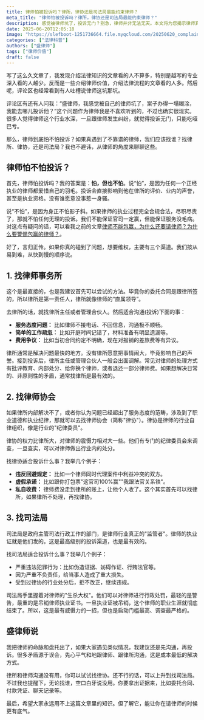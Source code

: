```yaml
---
title: 律师怕被投诉吗？律所，律协还是司法局最能约束律师？
meta_title: "律师怕被投诉吗？律所，律协还是司法局最能约束律师？"
description: 感觉被律师坑了，投诉无门？别急，律师并非无法无天。本文将为您揭示律师真正的"上级"是谁，以及如何有效维权。盛律师为您梳理了三大投诉渠道：首先，可以向律师所在的律师事务所反映，解决服务态度、费用争议等问题；其次，可向作为行业"纪律委员"的律师协会投诉，处理违反职业道德、虚假承诺等行为；最后，对于伪造证据、私自收费等严重违法违规情况，可向拥有"生杀大权"的司法局举报。
date: 2025-06-20T12:05:18
image: "https://slefboot-1251736664.file.myqcloud.com/20250620_complaints_lawyer.webp"
categories: ["法律科普"]
authors: ["盛律师"]
tags: ["律师价值"]
draft: false
---
```


写了这么久文章了，我发现介绍法律知识的文章看的人不算多，特别是越写的专业深入看的人越少。反而是一些介绍律师价值，介绍法律流程的文章看的人多。然后呢，评论区也经常看到有人吐槽说律师这坑那坑。

评论区有还有人问我：“盛律师，我感觉被自己的律师坑了，案子办得一塌糊涂，我能去哪儿投诉他？”这个问题作为律师我是不喜欢听到的，不过也确实很现实。很多人觉得律师这个行业水深，一旦跟律师发生纠纷，就觉得投诉无门，只能吃哑巴亏。

那么，律师到底怕不怕投诉？如果真遇到了不靠谱的律师，我们应该找谁？找律所、律协，还是司法局？我也不避讳，从律师的角度来聊聊这些。

## 律师怕不怕投诉？

首先，律师怕投诉吗？我的答案是：**怕，但也不怕**。说“怕”，是因为任何一个正经执业的律师都爱惜自己的羽毛。投诉会直接影响到他在律所的评价、业内的声誉，甚至是执业资格。没有谁愿意没事惹一身骚。

说“不怕”，是因为身正不怕影子斜。如果律师的执业过程完全合规合法，尽职尽责了，那就不怕任何无理的投诉。我们不能保证官司一定赢，但能保证服务没毛病。对这点有疑问的话，可以看我之前的文章[律师不能包赢，为什么还要请律师？为什么要警惕包赢的律师？](https://shenglvshi.cn/lawyer_guarantees_win)。

好了，言归正传。如果你真的碰到了问题，想要维权，主要有三个渠道。我们按从易到难，从快到慢的顺序说。

## 1. 找律师事务所

这个是最直接的，也是我建议首先可以尝试的方法。毕竟你的委托合同是跟律所签的，所以律所是第一责任人，律所就像律师的“直属领导”。

去律所的话，就找律所主任或者管理合伙人。然后适合沟通(投诉)下面的事：

*  **服务态度问题：** 比如律师不接电话、不回信息，沟通极不顺畅。
*  **简单的工作疏忽：** 比如开庭时间记错了，材料准备有明显遗漏等。
*  **费用争议：** 比如当初合同约定不明确，现在对报销的差旅费等有异议。

律所通常是解决问题最快的地方。没有律所愿意把事情闹大，毕竟影响自己的声誉。接到投诉后，律所主任或管理合伙人一般会出面调解。常见对律师的处理方式有批评教育、内部处分、给你换个律师，或者退还一部分律师费。如果想解决日常的、非原则性的矛盾，通常找律所是最有效的。

## 2. 找律师协会

如果律所内部解决不了，或者你认为问题已经超出了服务态度的范畴，涉及到了职业道德和执业纪律，那就可以去找律师协会（简称"律协"）。律协是律师的行业自律组织，像是行业的"纪律委员"。

律协的权力比律所大，对律师的震慑力相对大一些。他们有专门的纪律委员会来调查，一旦查实，可以对律师做出行业内的处分。

找律协适合投诉什么事？我举几个例子：

* **违反回避规定：** 比如一个律师同时代理案件中利益冲突的双方。
* **虚假承诺：** 比如跟你打包票"这官司100%赢""我跟法官关系铁"。
* **私自收费：** 律师费没走到律所的账上，让他个人收了。这个其实首先可以找律所，如果律所不处理，再找律协。

## 3. 找司法局

司法局是政府主管司法行政工作的部门，是律师行业真正的"监管者"。律师的执业证就是他们发的。这是最高级别的投诉渠道，也是最有效的。

找司法局适合投诉什么事？我举几个例子：

* 严重违法犯罪行为：比如伪造证据、妨碍作证、行贿法官等。
* 因为严重不负责任，给当事人造成了重大损失。
* 受到过律协的行业处分后，拒不改正，继续违规。

司法局手里握着对律师的"生杀大权"。他们可以对律师进行行政处罚，最轻的是警告，最重的是吊销律师执业证书。一旦执业证被吊销，这个律师的职业生涯就彻底结束了。所以，这是最有威慑力的一招，但也是启动门槛最高、调查最严格的。

## 盛律师说

我把律师的命脉和盘托出了，如果大家遇见类似情况，我建议还是先沟通，再投诉。很多矛盾源于误会，先心平气和地跟律师、跟律所沟通，这是成本最低的解决方式。

律所和律师沟通没有用，你可以试试找律协。还不行的话，可以上升到找司法局。不过我也提醒下，无论找谁，空口白牙说没用。你要拿出证据来，比如委托合同、付款凭证、聊天记录等。

最后，希望大家永远用不上这篇文章里的知识。但了解它，能让你在请律师的时候更有底气。